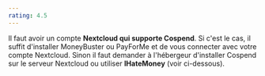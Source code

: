 ```yaml
---
rating: 4.5
---
```


Il faut avoir un compte **Nextcloud qui supporte Cospend**. Si c'est le cas, il suffit d'installer MoneyBuster ou PayForMe et de vous connecter avec votre compte Nextcloud. Sinon il faut demander à l'hébergeur d'installer Cospend sur le serveur Nextcloud ou utiliser **IHateMoney** (voir ci-dessous).
